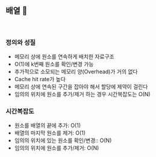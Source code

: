 ## 배열 🚞

<br/>

### 정의와 성질

- 메모리 상에 원소를 연속하게 배치한 자료구조
- O(1)에 k번째 원소를 확인/변경 가능
- 추가적으로 소모되는 메모리 양(Overhead)가 거의 없다
- Cache hit rate가 높다
- 메모리 상에 연속된 구간을 잡아야 해서 할당에 제약이 걸린다
- 임의의 위치에 원소를 추가/제거 하는 경우 시간복잡도는 O(N)

### 시간복잡도
- 원소를 배열의 끝에 추가: O(1)
- 배열의 마지막 원소를 제거: O(1)
- 임의의 위치에 있는 원소를 확인/변경:: O(N)
- 임의의 위치에 원소를 추가/제거: O(N)